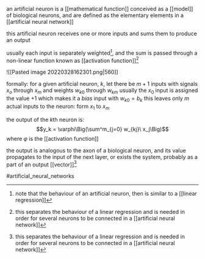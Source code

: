 an artificial neuron is a [[mathematical function]] conceived as a [[model]] of biological neurons, and are defined as the elementary elements in a [[artificial neural network]]

this artificial neuron receives one or more inputs and sums them to produce an output 

usually each input is separately weighted[^1], and the sum is passed through a non-linear function known as [[activation function]][^2]

![[Pasted image 20220328162301.png|560]]

formally: 
for a given artificial neuron, $k$, let there be $m+1$ inputs with signals $x_o$ through $x_m$ and weights $w_{k0}$ through $w_{km}$
usually the $x_0$ input is assigned the value $+1$ which makes it a _bias_ input with $w_{k0} = b_k$
this leaves only $m$ actual inputs to the neuron: form $x_1$ to $x_m$

the output of the $k$th neuron is:$$y_k = \varphi\Big(\sum^m_{j=0} w_{kj}\ x_j\Big)$$
where $\varphi$ is the  [[activation function]]


the output is analogous to the axon of a biological neuron, and its value propagates to the input of the next layer, or exists the system, probably as a part of an output [[vector]][^2]

[^1]: note that the behaviour of an artificial neuron, then is similar to a [[linear regression]]
[^2]: this  separates the behaviour of a linear regression and is needed in order for several neurons to be connected in a [[artificial neural network]]
[^3]: it is important to note that a neuron has no learning process as such: its transfer function wights are calculated and threshold value predetermined

#artificial_neural_networks